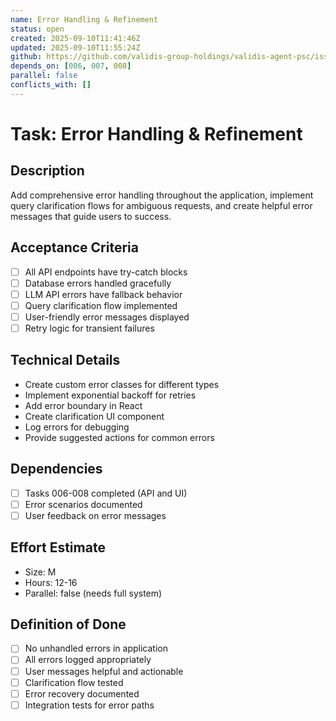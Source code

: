 ```yaml
---
name: Error Handling & Refinement
status: open
created: 2025-09-10T11:41:46Z
updated: 2025-09-10T11:55:24Z
github: https://github.com/validis-group-holdings/validis-agent-psc/issues/28
depends_on: [006, 007, 008]
parallel: false
conflicts_with: []
---
```


# Task: Error Handling & Refinement

## Description
Add comprehensive error handling throughout the application, implement query clarification flows for ambiguous requests, and create helpful error messages that guide users to success.

## Acceptance Criteria
- [ ] All API endpoints have try-catch blocks
- [ ] Database errors handled gracefully
- [ ] LLM API errors have fallback behavior
- [ ] Query clarification flow implemented
- [ ] User-friendly error messages displayed
- [ ] Retry logic for transient failures

## Technical Details
- Create custom error classes for different types
- Implement exponential backoff for retries
- Add error boundary in React
- Create clarification UI component
- Log errors for debugging
- Provide suggested actions for common errors

## Dependencies
- [ ] Tasks 006-008 completed (API and UI)
- [ ] Error scenarios documented
- [ ] User feedback on error messages

## Effort Estimate
- Size: M
- Hours: 12-16
- Parallel: false (needs full system)

## Definition of Done
- [ ] No unhandled errors in application
- [ ] All errors logged appropriately
- [ ] User messages helpful and actionable
- [ ] Clarification flow tested
- [ ] Error recovery documented
- [ ] Integration tests for error paths
